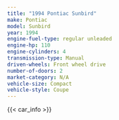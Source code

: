 ```yaml
---
title: "1994 Pontiac Sunbird"
make: Pontiac
model: Sunbird
year: 1994
engine-fuel-type: regular unleaded
engine-hp: 110
engine-cylinders: 4
transmission-type: Manual
driven-wheels: Front wheel drive
number-of-doors: 2
market-category: N/A
vehicle-size: Compact
vehicle-style: Coupe
---
```


{{< car_info >}}
